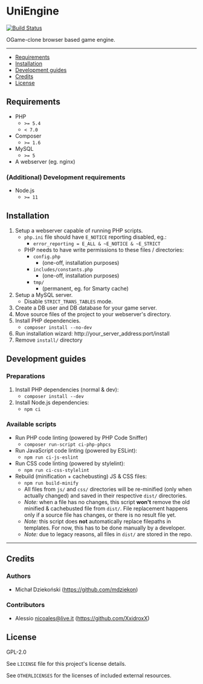 # UniEngine

[![Build Status](https://travis-ci.org/mdziekon/UniEngine.svg?branch=master)](https://travis-ci.org/mdziekon/UniEngine)

OGame-clone browser based game engine.

---

- [Requirements](#requirements)
- [Installation](#installation)
- [Development guides](#development-guides)
- [Credits](#credits)
- [License](#license)

## Requirements

- PHP
    - ``>= 5.4``
    - ``< 7.0``
- Composer
    - ``>= 1.6``
- MySQL
    - ``>= 5``
- A webserver (eg. nginx)

### (Additional) Development requirements

- Node.js
    - ``>= 11``

## Installation

1. Setup a webserver capable of running PHP scripts.
    - ``php.ini`` file should have ``E_NOTICE`` reporting disabled, eg.:
        - ``error_reporting = E_ALL & ~E_NOTICE & ~E_STRICT``
    - PHP needs to have write permissions to these files / directories:
        - ``config.php``
            - (one-off, installation purposes)
        - ``includes/constants.php``
            - (one-off, installation purposes)
        - ``tmp/``
            - (permanent, eg. for Smarty cache)
1. Setup a MySQL server.
    - Disable ``STRICT_TRANS_TABLES`` mode.
1. Create a DB user and DB database for your game server.
1. Move source files of the project to your webserver's directory.
1. Install PHP dependencies.
    - ``composer install --no-dev``
1. Run installation wizard: http://your_server_address:port/install
1. Remove ``install/`` directory

## Development guides

### Preparations

1. Install PHP dependencies (normal & dev):
    - ``composer install --dev``
1. Install Node.js dependencies:
    - ``npm ci``

### Available scripts

- Run PHP code linting (powered by PHP Code Sniffer)
    - ``composer run-script ci-php-phpcs``
- Run JavaScript code linting (powered by ESLint):
    - ``npm run ci-js-eslint``
- Run CSS code linting (powered by stylelint):
    - ``npm run ci-css-stylelint``
- Rebuild (minification + cachebusting) JS & CSS files:
    - ``npm run build-minify``
    - All files from ``js/`` and ``css/`` directories will be re-minified (only when actually changed) and saved in their respective ``dist/`` directories.
    - _Note:_ when a file has no changes, this script **won't** remove the old minified & cachebusted file from ``dist/``. File replacement happens only if a source file has changes, or there is no result file yet.
    - _Note:_ this script does **not** automatically replace filepaths in templates. For now, this has to be done manually by a developer.
    - _Note:_ due to legacy reasons, all files in ``dist/`` are stored in the repo.

---

## Credits

### Authors

- Michał Dziekoński (https://github.com/mdziekon)

### Contributors

- Alessio <nicoales@live.it> (https://github.com/XxidroxX)

## License

GPL-2.0

See ``LICENSE`` file for this project's license details.

See ``OTHERLICENSES`` for the licenses of included external resources.
